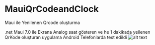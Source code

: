 # MauiQrCodeandClock
Maui ile Yenilenen Qrcode oluşturma

.net Maui 7.0 ile 
Ekrana Analog saat gösteren ve he 1 dakikada yeilenen QrKode oluşturan uygulama 
Android Telefonlarda test edildi
![alt text](https://github.com/alieymur/MauiQrCodeandClock/saatqrcode.jpg?raw=true)
